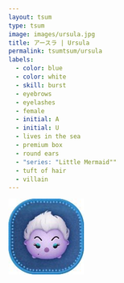 ```yaml
---
layout: tsum
type: tsum
image: images/ursula.jpg
title: アースラ | Ursula
permalink: tsumtsum/ursula
labels:
  - color: blue
  - color: white
  - skill: burst
  - eyebrows
  - eyelashes
  - female
  - initial: A
  - initial: U
  - lives in the sea
  - premium box
  - round ears
  - "series: "Little Mermaid""
  - tuft of hair
  - villain
---
```

<img class="ui image" src="../images/ursula.jpg">
